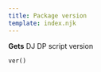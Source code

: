 ```yaml
---
title: Package version
template: index.njk
---
```



**Gets** DJ DP script version

```dps
ver()
```
